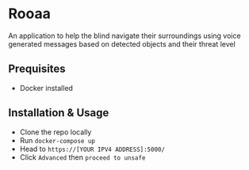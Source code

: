 # Rooaa
An application to help the blind navigate their surroundings using voice generated messages based on detected objects and their threat level

## Prequisites
- Docker installed

## Installation & Usage
- Clone the repo locally
- Run `docker-compose up`
- Head to `https://[YOUR IPV4 ADDRESS]:5000/`
- Click `Advanced` then `proceed to unsafe`